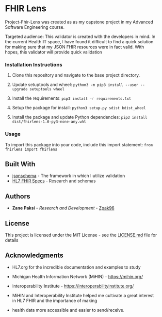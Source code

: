 # FHIR Lens
Project-Fhir-Lens was created as as my capstone project in my Advanced Software Engineering course.

Targeted audience:
This validator is created with the developers in mind. In the current Health IT space, I have found it difficult to find a quick
solution for making sure that my JSON FHIR resources were in fact valid. With hopes, this validator will provide quick validation

### Installation Instructions
1. Clone this repository and navigate to the base project directory.

2. Update setuptools and wheel:
```python3 -m pip3 install --user --upgrade setuptools wheel```

2. Install the requirements:
```pip3 install -r requirements.txt```

3. Setup the package for install:
```python3 setup.py sdist bdist_wheel```

4. Install the package and update Python dependencies:
```pip3 install dist/fhirlens-1.0-py3-none-any.whl```

### Usage
To import this package into your code, include this import statement:
```from fhirlens import fhirlens```

## Built With

* [jsonschema](https://pypi.org/project/jsonschema/) - The framework in which I utilize validation
* [HL7 FHIR Specs](http://hl7.org/fhir/) - Research and schemas

## Authors

* **Zane Paksi** - *Research and Development* - [Zpak96](https://github.com/zpak96)

## License

This project is licensed under the MIT License - see the [LICENSE.md](LICENSE.md) file for details

## Acknowledgments

* HL7.org for the incredible documentation and examples to study
* Michigan Health Information Network (MiHIN) - https://mihin.org/
* Interoperability Institute - https://interoperabilityinstitute.org/

* MiHIN and Interoperability Institute helped me cultivate a great interest in HL7 FHIR and the importance of making
* health data more accessible and easier to send/receive.


